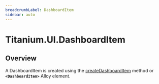 ```yaml
---
breadcrumbLabel: DashboardItem
sidebar: auto
---
```


# Titanium.UI.DashboardItem

<ProxySummary/>

## Overview

A DashboardItem is created using the [createDashboardItem](Titanium.UI.createDashboardItem) method or **`<DashboardItem>`** Alloy element.

<ApiDocs/>
